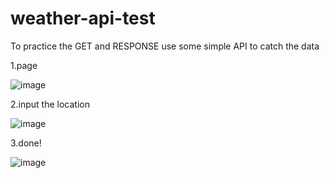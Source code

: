 # weather-api-test

To practice the GET and RESPONSE use some simple API to catch the data

1.page

![image](https://github.com/Neal-Y/weather-api-test/blob/master/1.png)

2.input the location

![image](https://github.com/Neal-Y/weather-api-test/blob/master/2.png)

3.done!

![image](https://github.com/Neal-Y/weather-api-test/blob/master/3.png)
